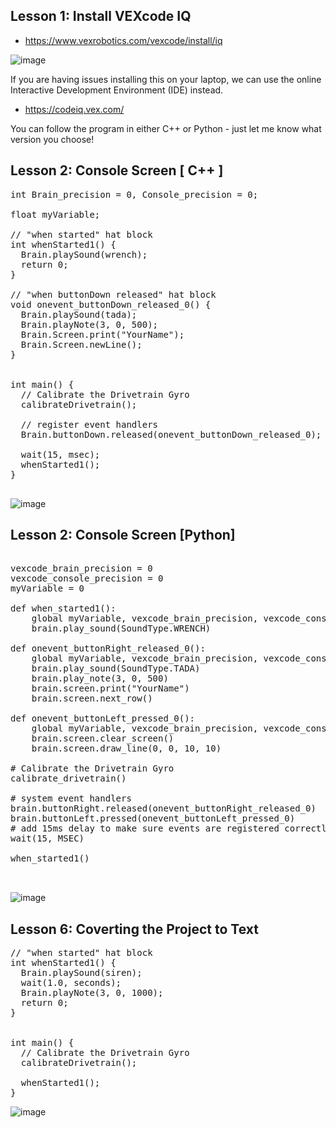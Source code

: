 ## Lesson 1: Install VEXcode IQ
* https://www.vexrobotics.com/vexcode/install/iq
  
![image](https://github.com/ions29/cpp-reading-material/assets/127531384/24811db4-2bf7-43a8-bd1d-f620f6cb0581)


If you are having issues installing this on your laptop, we can use the online Interactive Development Environment (IDE) instead.
* https://codeiq.vex.com/


You can follow the program in either C++ or Python - just let me know what version you choose!

## Lesson 2: Console Screen [ C++ ]

<pre>
int Brain_precision = 0, Console_precision = 0;

float myVariable;

// "when started" hat block
int whenStarted1() {
  Brain.playSound(wrench);
  return 0;
}

// "when buttonDown released" hat block
void onevent_buttonDown_released_0() {
  Brain.playSound(tada);
  Brain.playNote(3, 0, 500);
  Brain.Screen.print("YourName");
  Brain.Screen.newLine();
}


int main() {
  // Calibrate the Drivetrain Gyro
  calibrateDrivetrain();

  // register event handlers
  Brain.buttonDown.released(onevent_buttonDown_released_0);

  wait(15, msec);
  whenStarted1();
}
  
</pre>

![image](https://github.com/ions29/cpp-reading-material/assets/127531384/3f865396-05dc-4754-9b97-5f4c44ae2adc)


## Lesson 2: Console Screen [Python]

<pre> 
vexcode_brain_precision = 0
vexcode_console_precision = 0
myVariable = 0

def when_started1():
    global myVariable, vexcode_brain_precision, vexcode_console_precision
    brain.play_sound(SoundType.WRENCH)

def onevent_buttonRight_released_0():
    global myVariable, vexcode_brain_precision, vexcode_console_precision
    brain.play_sound(SoundType.TADA)
    brain.play_note(3, 0, 500)
    brain.screen.print("YourName")
    brain.screen.next_row()

def onevent_buttonLeft_pressed_0():
    global myVariable, vexcode_brain_precision, vexcode_console_precision
    brain.screen.clear_screen()
    brain.screen.draw_line(0, 0, 10, 10)

# Calibrate the Drivetrain Gyro
calibrate_drivetrain()

# system event handlers
brain.buttonRight.released(onevent_buttonRight_released_0)
brain.buttonLeft.pressed(onevent_buttonLeft_pressed_0)
# add 15ms delay to make sure events are registered correctly.
wait(15, MSEC)

when_started1()


</pre>

![image](https://github.com/ions29/cpp-reading-material/assets/127531384/18d93fbc-cdaf-4663-9d8a-92403e9a03da)





## Lesson 6: Coverting the Project to Text

<pre>
// "when started" hat block
int whenStarted1() {
  Brain.playSound(siren);
  wait(1.0, seconds);
  Brain.playNote(3, 0, 1000);
  return 0;
}


int main() {
  // Calibrate the Drivetrain Gyro
  calibrateDrivetrain();

  whenStarted1();
}
</pre>
![image](https://github.com/ions29/cpp-reading-material/assets/127531384/ed1b35ef-3970-47e7-a811-b47fbc465974)

